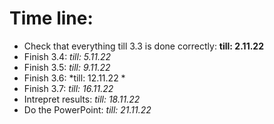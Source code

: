 # Time line:

- Check that everything till 3.3 is done correctly: **till: 2.11.22**
- Finish 3.4: *till: 5.11.22*
- Finish 3.5: *till: 9.11.22*
- Finish 3.6: *till: 12.11.22 *
- Finish 3.7: *till: 16.11.22*
- Intrepret results: *till: 18.11.22*
- Do the PowerPoint: *till: 21.11.22*
